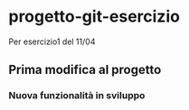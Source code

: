 # progetto-git-esercizio
Per esercizio1 del 11/04 
## Prima modifica al progetto
### Nuova funzionalità in sviluppo
